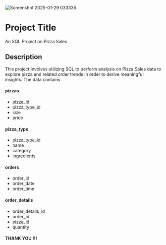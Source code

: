 ![Screenshot 2025-01-29 033335](https://github.com/user-attachments/assets/46274cbf-4cd6-4c83-a7e5-4f438a327cb2)

# Project Title
An SQL Project on Pizza Sales 

## Description
This project involves utilizing SQL to perform analysis on Pizza Sales data to explore pizza and related order trends in order to derive meaningful insights. The data contains 
#### pizzas
* pizza_id
* pizza_type_id
* size
* price

#### pizza_type
* pizza_type_id
* name
* category
* ingredients

#### orders
* order_id
* order_date
* order_time

#### order_details
* order_details_id
* order_id
* pizza_id
* quantity


#### THANK YOU !!!
